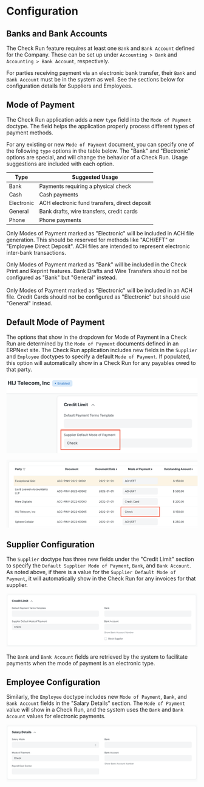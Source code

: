 # Configuration

## Banks and Bank Accounts

The Check Run feature requires at least one `Bank` and `Bank Account` defined for the Company. These can be set up under `Accounting > Bank` and `Accounting > Bank Account`, respectively.

For parties receiving payment via an electronic bank transfer, their `Bank` and `Bank Account` must be in the system as well. See the sections below for configuration details for Suppliers and Employees.

## Mode of Payment

The Check Run application adds a new `type` field into the `Mode of Payment` doctype. The field helps the application properly process different types of payment methods.

For any existing or new `Mode of Payment` document, you can specify one of the following `type` options in the table below. The "Bank" and "Electronic" options are special, and will change the behavior of a Check Run. Usage suggestions are included with each option.

| Type | Suggested Usage |
|---|---|
| Bank | Payments requiring a physical check |
| Cash | Cash payments |
| Electronic | ACH electronic fund transfers, direct deposit |
| General | Bank drafts, wire transfers, credit cards |
| Phone | Phone payments |

Only Modes of Payment marked as "Electronic" will be included in ACH file generation. This should be reserved for methods like "ACH/EFT" or "Employee Direct Deposit". ACH files are intended to represent electronic inter-bank transactions.

<markdown-tip class="warning" label="Warning">
Only Modes of Payment marked as "Bank" will be included in the Check Print and Reprint features. Bank Drafts and Wire Transfers should not be configured as "Bank" but "General" instead.<br><br>
Only Modes of Payment marked as "Electronic" will be included in an ACH file. Credit Cards should not be configured as "Electronic" but should use "General" instead.
</markdown-tip>

## Default Mode of Payment

The options that show in the dropdown for Mode of Payment in a Check Run are determined by the `Mode of Payment` documents defined in an ERPNext site. The Check Run application includes new fields in the `Supplier` and `Employee` doctypes to specify a default `Mode of Payment`. If populated, this option will automatically show in a Check Run for any payables owed to that party.

![Screen shot of details from a supplier document for HIJ Telecom that shows the field for Supplier Default Mode of Payment filled in with "Check".](./assets/SupplierDefaultMoPDetail.png)

![Detail of a Check Run including an invoice for HIJ Telecom where the Mode of Payment column automatically shows "Check".](./assets/CheckRunDetailBoxAroundMoP.png)

## Supplier Configuration

The `Supplier` doctype has three new fields under the "Credit Limit" section to specify the `Default Supplier Mode of Payment`, `Bank`, and `Bank Account`. As noted above, if there is a value for the `Supplier Default Mode of Payment`, it will automatically show in the Check Run for any invoices for that supplier.

![Supplier doctype detail showing the Credit Limit section expanded with new fields for Supplier Default Mode of Payment, Bank, and Bank Account.](./assets/ConfigSupplier.png)

The `Bank` and `Bank Account` fields are retrieved by the system to facilitate payments when the mode of payment is an electronic type.

## Employee Configuration

Similarly, the `Employee` doctype includes new `Mode of Payment`, `Bank`, and `Bank Account` fields in the "Salary Details" section. The `Mode of Payment` value will show in a Check Run, and the system uses the `Bank` and `Bank Account` values for electronic payments.

![Employee doctype detail showing the expanded Salary Details section with new fields for Mode of Payment, Bank, and Bank Account.](./assets/ConfigEmployee.png)
